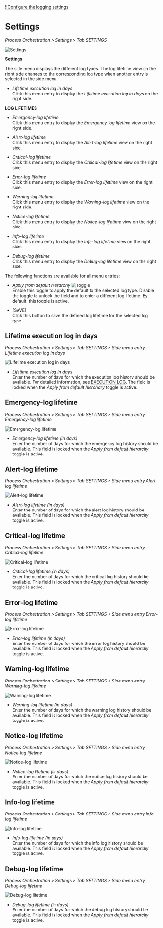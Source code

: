 [!!Configure the logging settings](../Integration/02_ConfigureLoggingSettings.md)

# Settings

*Process Orchestration > Settings > Tab SETTINGS*

![Settings](../../Assets/Screenshots/ActindoWorkFlow/Settings/Settings.png "[Settings]")

**Settings**

The side menu displays the different log types. The log lifetime view on the right side changes to the corresponding log type when another entry is selected in the side menu.
<!---NEU-->
- *Lifetime execution log in days*   
    Click this menu entry to display the *Lifetime execution log in days* on the right side.

**LOG LIFETIMES**

- *Emergency-log lifetime*   
    Click this menu entry to display the *Emergency-log lifetime* view on the right side.

- *Alert-log lifetime*   
    Click this menu entry to display the *Alert-log lifetime* view on the right side.

- *Critical-log lifetime*   
    Click this menu entry to display the *Critical-log lifetime* view on the right side.

- *Error-log lifetime*   
    Click this menu entry to display the *Error-log lifetime* view on the right side.

- *Warning-log lifetime*   
    Click this menu entry to display the *Warning-log lifetime* view on the right side.

- *Notice-log lifetime*   
    Click this menu entry to display the *Notice-log lifetime* view on the right side.

- *Info-log lifetime*   
    Click this menu entry to display the *Info-log lifetime* view on the right side.

- *Debug-log lifetime*   
    Click this menu entry to display the *Debug-log lifetime* view on the right side.

The following functions are available for all menu entries:

- *Apply from default hierarchy* ![Toggle](../../Assets/Icons/Toggle.png "[Toggle]")   
    Enable this toggle to apply the default to the selected log type. Disable the toggle to unlock the field and to enter a different log lifetime. By default, this toggle is active.

- [SAVE]   
    Click this button to save the defined log lifetime for the selected log type.


## Lifetime execution log in days

*Process Orchestration > Settings > Tab SETTINGS > Side menu entry Lifetime execution log in days*

![Lifetime execution log in days](../../Assets/Screenshots/ActindoWorkFlow/Settings/Settings.png "[Lifetime execution log in days]")

- *Lifetime execution log in days*   
    Enter the number of days for which the execution log history should be available. For detailed information, see [EXECUTION LOG](06b_ExecutionLog.md). The field is locked when the *Apply from default hierchary* toggle is active.



## Emergency-log lifetime

*Process Orchestration > Settings > Tab SETTINGS > Side menu entry Emergency-log lifetime*

![Emergency-log lifetime](../../Assets/Screenshots/ActindoWorkFlow/Settings/EmergencyLogLifetime.png "[Emergency-log lifetime]")

- *Emergency-log lifetime (in days)*   
    Enter the number of days for which the emergency log history should be available. This field is locked when the *Apply from default hierarchy* toggle is active.



## Alert-log lifetime

*Process Orchestration > Settings > Tab SETTINGS > Side menu entry Alert-log lifetime*

![Alert-log lifetime](../../Assets/Screenshots/ActindoWorkFlow/Settings/AlertLogLifetime.png "[Alert-log lifetime]")

- *Alert-log lifetime (in days)*   
    Enter the number of days for which the alert log history should be available. This field is locked when the *Apply from default hierarchy* toggle is active.



## Critical-log lifetime

*Process Orchestration > Settings > Tab SETTINGS > Side menu entry Critical-log lifetime*

![Critical-log lifetime](../../Assets/Screenshots/ActindoWorkFlow/Settings/CriticalLogLifetime.png "[Critical-log lifetime]")

- *Critical-log lifetime (in days)*   
    Enter the number of days for which the critical log history should be available. This field is locked when the *Apply from default hierarchy* toggle is active.



## Error-log lifetime

*Process Orchestration > Settings > Tab SETTINGS > Side menu entry Error-log lifetime*

![Error-log lifetime](../../Assets/Screenshots/ActindoWorkFlow/Settings/ErrorLogLifetime.png "[Error-log lifetime]")

- *Error-log lifetime (in days)*   
    Enter the number of days for which the error log history should be available. This field is locked when the *Apply from default hierarchy* toggle is active.



## Warning-log lifetime

*Process Orchestration > Settings > Tab SETTINGS > Side menu entry Warning-log lifetime*

![Warning-log lifetime](../../Assets/Screenshots/ActindoWorkFlow/Settings/WarningLogLifetime.png "[Warning-log lifetime]")

- *Warning-log lifetime (in days)*   
    Enter the number of days for which the warning log history should be available. This field is locked when the *Apply from default hierarchy* toggle is active.



## Notice-log lifetime

*Process Orchestration > Settings > Tab SETTINGS > Side menu entry Notice-log lifetime*

![Notice-log lifetime](../../Assets/Screenshots/ActindoWorkFlow/Settings/NoticeLogLifetime.png "[Notice-log lifetime]")

- *Notice-log lifetime (in days)*   
    Enter the number of days for which the notice log history should be available. This field is locked when the *Apply from default hierarchy* toggle is active.



## Info-log lifetime

*Process Orchestration > Settings > Tab SETTINGS > Side menu entry Info-log lifetime*

![Info-log lifetime](../../Assets/Screenshots/ActindoWorkFlow/Settings/InfoLogLifetime.png "[Info-log lifetime]")

- *Info-log lifetime (in days)*   
    Enter the number of days for which the info log history should be available. This field is locked when the *Apply from default hierarchy* toggle is active.



## Debug-log lifetime

*Process Orchestration > Settings > Tab SETTINGS > Side menu entry Debug-log lifetime*

![Debug-log lifetime](../../Assets/Screenshots/ActindoWorkFlow/Settings/DebugLogLifetime.png "[Debug-log lifetime]")

- *Debug-log lifetime (in days)*   
    Enter the number of days for which the debug log history should be available. This field is locked when the *Apply from default hierarchy* toggle is active.
